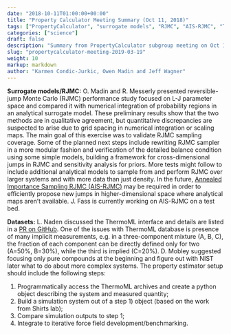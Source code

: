 ```yaml
---
date: "2018-10-11T01:00:00+00:00"
title: "Property Calculator Meeting Summary (Oct 11, 2018)"
tags: ["PropertyCalculator", "surrogate models", "RJMC", "AIS-RJMC", "ThermoML", "datasets"]
categories: ["science"]
draft: false
description: "Summary from PropertyCalculator subgroup meeting on Oct 11, 2018"
slug: "propertycalculator-meeting-2019-03-19"
weight: 10
markup: markdown
author: "Karmen Condic-Jurkic, Owen Madin and Jeff Wagner"
---
```


**Surrogate models/RJMC:** O. Madin and R. Messerly presented reversible-jump Monte Carlo (RJMC) performance study focused on L-J parameter space and compared it with numerical integration of probability regions in an analytical surrogate model. These preliminary results show that the two methods are in qualitative agreement, but quantitative discrepancies are suspected to arise due to grid spacing in numerical integration or scaling maps. The main goal of this exercise was to validate RJMC sampling coverage. Some of the planned next steps include rewriting RJMC sampler in a more modular fashion and verification of the detailed balance condition using some simple models, building a framework for cross-dimensional jumps in RJMC and sensitivity analysis for priors. More tests might follow to include additional analytical models to sample from and perform RJMC over larger systems and with more data than just density. In the future, [Annealed Importance Sampling RJMC (AIS-RJMC)](https://www.tandfonline.com/doi/abs/10.1080/10618600.2013.805651) may be required in order to efficiently propose new jumps in higher-dimensional space where analytical maps aren’t available. J. Fass is currently working on AIS-RJMC on a test bed.

**Datasets:** L. Naden discussed the ThermoML interface and details are listed in a [PR on GitHub](https://github.com/openforcefield/openforcefield/pull/99). One of the issues with ThermoML database is presence of many implicit measurements, e.g. in a three-component mixture (A, B, C), the fraction of each component can be directly defined only for two (A=50%, B=30%), while the third is implied (C=20%). D. Mobley suggested focusing only pure compounds at the beginning and figure out with NIST later what to do about more complex systems. The property estimator setup should include the following steps:

1. Programmatically access the ThermoML archives and create a python object describing the system and measured quantity;
2. Build a simulation system out of a step 1) object (based on the work from Shirts lab);
3. Compare simulation outputs to step 1;
4. Integrate to iterative force field development/benchmarking.
